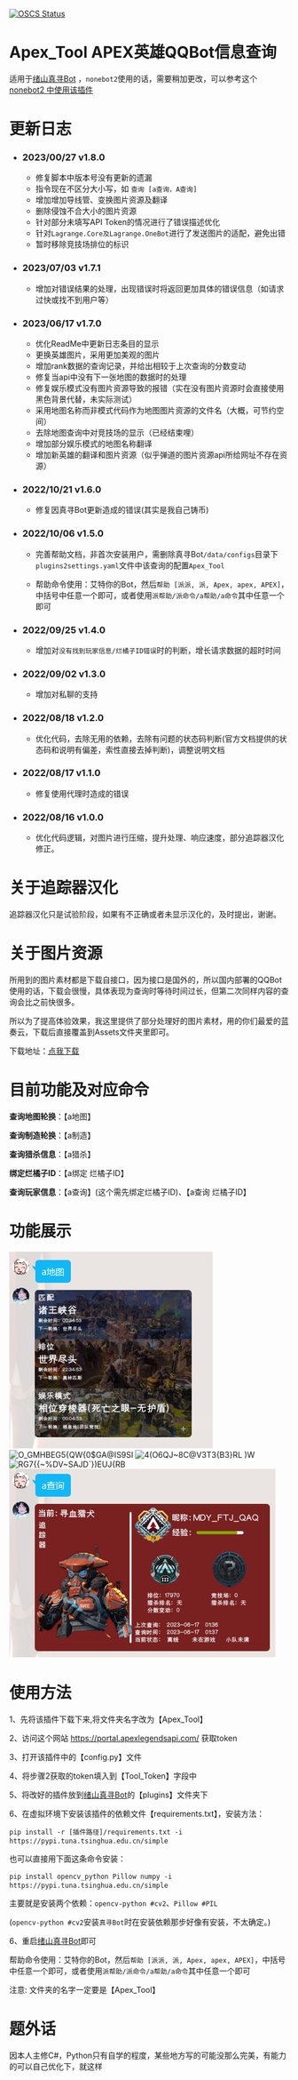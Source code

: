 ﻿[![OSCS Status](https://www.oscs1024.com/platform/badge/AreCie/Apex_Tool.svg?size=large)](https://www.oscs1024.com/project/AreCie/Apex_Tool?ref=badge_large)

# Apex_Tool  APEX英雄QQBot信息查询
 适用于[绪山真寻Bot](https://github.com/HibiKier/zhenxun_bot) ，``nonebot2``使用的话，需要稍加更改，可以参考这个[nonebot2 中使用该插件](https://github.com/AreCie/Apex_Tool/issues/9#issuecomment-1218910846)

# 更新日志

- ### 2023/00/27 v1.8.0

  - 修复脚本中版本号没有更新的遗漏
  - 指令现在不区分大小写，如 ``查询 [a查询，A查询]``
  - 增加增加导线管、变换图片资源及翻译
  - 删除侵蚀不合大小的图片资源
  - 针对部分未填写API Token的情况进行了错误描述优化
  - 针对``Lagrange.Core及Lagrange.OneBot``进行了发送图片的适配，避免出错
  - 暂时移除竞技场排位的标识
  
- ### 2023/07/03 v1.7.1

  - 增加对错误结果的处理，出现错误时将返回更加具体的错误信息（如请求过快或找不到用户等）
  
- ### 2023/06/17 v1.7.0

  - 优化ReadMe中更新日志条目的显示
  - 更换英雄图片，采用更加美观的图片
  - 增加rank数据的查询记录，并给出相较于上次查询的分数变动
  - 修复当api中没有下一张地图的数据时的处理
  - 修复娱乐模式没有图片资源导致的报错（实在没有图片资源时会直接使用黑色背景代替，未实际测试）
  - 采用地图名称而非模式代码作为地图图片资源的文件名（大概，可节约空间）
  - 去除地图查询中对竞技场的显示（已经结束哩）
  - 增加部分娱乐模式的地图名称翻译
  - 增加新英雄的翻译和图片资源（似乎弹道的图片资源api所给网址不存在资源）

- ### 2022/10/21  v1.6.0

  - 修复因真寻Bot更新造成的错误(其实是我自己铸币)

- ### 2022/10/06  v1.5.0
  - 完善帮助文档，非首次安装用户，需删除真寻Bot``/data/configs``目录下``plugins2settings.yaml``文件中该查询的配置``Apex_Tool``

  - 帮助命令使用：艾特你的Bot，然后``帮助 [派派, 派, Apex, apex, APEX]``，中括号中任意一个即可，或者使用``派帮助/派命令/a帮助/a命令``其中任意一个即可

- ### 2022/09/25  v1.4.0
  - 增加对`没有找到玩家信息/烂橘子ID错误`时的判断，增长请求数据的超时时间

- ### 2022/09/02  v1.3.0
  - 增加对私聊的支持

- ### 2022/08/18  v1.2.0
  - 优化代码，去除无用的依赖，去除有问题的状态码判断(官方文档提供的状态码和说明有偏差，索性直接去掉判断)，调整说明文档

- ### 2022/08/17  v1.1.0
  - 修复使用代理时造成的错误

- ### 2022/08/16  v1.0.0
  - 优化代码逻辑，对图片进行压缩，提升处理、响应速度，部分追踪器汉化修正。


# 关于追踪器汉化
追踪器汉化只是试验阶段，如果有不正确或者未显示汉化的，及时提出，谢谢。

# 关于图片资源
所用到的图片素材都是下载自接口，因为接口是国外的，所以国内部署的QQBot使用的话，下载会很慢，具体表现为查询时等待时间过长，但第二次同样内容的查询会比之前快很多。

所以为了提高体验效果，我这里提供了部分处理好的图片素材，用的你们最爱的蓝奏云，下载后直接覆盖到Assets文件夹里即可。

下载地址：[点我下载](https://wws.lanzoub.com/i5KER0bn0oih)

# 目前功能及对应命令
 **查询地图轮换**：【a地图】

 **查询制造轮换**：【a制造】

 **查询猎杀信息**：【a猎杀】

 **绑定烂橘子ID**：【a绑定 烂橘子ID】

 **查询玩家信息**：【a查询】(这个需先绑定烂橘子ID)、【a查询 烂橘子ID】

# 功能展示
 ![a地图](https://github.com/newton-miku/ImgStorage/blob/main/Blog/a%E5%9C%B0%E5%9B%BE.png?raw=true)
![O_GMHBEG5{QW{0$GA@IS9SI](https://user-images.githubusercontent.com/41849402/170845801-e0ddc0d3-f44b-4aa6-b51b-1e21d7be7653.png)
![4(O6QJ~8C@V3T3{B3}RL )W](https://user-images.githubusercontent.com/41849402/170845803-421213e7-5f48-42c8-8afd-faddf933160b.png)
![RG7{{~%DV~SAJD`})EUJ{RB](https://user-images.githubusercontent.com/41849402/170845806-c37feb98-88c8-42c7-98df-499d7841fa80.png)
![a查询截图](https://raw.githubusercontent.com/newton-miku/ImgStorage/main/Blog/a%E6%9F%A5%E8%AF%A2.png)

# 使用方法
1、先将该插件下载下来,将文件夹名字改为【Apex_Tool】

2、访问这个网站 https://portal.apexlegendsapi.com/ 获取token

3、打开该插件中的【config.py】文件

4、将步骤2获取的token填入到【Tool_Token】字段中

5、将改好的插件放到[绪山真寻Bot](https://github.com/HibiKier/zhenxun_bot)的【plugins】文件夹下

6、在虚拟环境下安装该插件的依赖文件【requirements.txt】，安装方法：

```shell
pip install -r [插件路径]/requirements.txt -i https://pypi.tuna.tsinghua.edu.cn/simple
```

也可以直接用下面这条命令安装：
```shell
pip install opencv_python Pillow numpy -i https://pypi.tuna.tsinghua.edu.cn/simple
```

主要就是安装两个依赖：```opencv-python #cv2```、```Pillow #PIL```

(```opencv-python #cv2```安装``真寻Bot``时在安装依赖那步好像有安装，不太确定。)


6、重启[绪山真寻Bot](https://github.com/HibiKier/zhenxun_bot)即可

帮助命令使用：艾特你的Bot，然后``帮助 [派派, 派, Apex, apex, APEX]``，中括号中任意一个即可，或者使用``派帮助/派命令/a帮助/a命令``其中任意一个即可

注意: 文件夹的名字一定要是【Apex_Tool】
# 题外话
因本人主修C#，Python只有自学的程度，某些地方写的可能没那么完美，有能力的可以自己优化下，就这样
